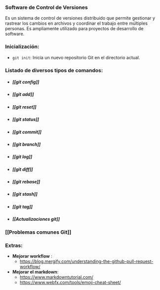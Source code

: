 ### Software de Control de Versiones

Es un sistema de control de versiones distribuido que permite gestionar y rastrear los cambios en archivos y coordinar el trabajo entre múltiples personas. Es ampliamente utilizado para proyectos de desarrollo de software.
### Inicialización:

- `git init`: Inicia un nuevo repositorio Git en el directorio actual.
### Listado de diversos tipos de comandos:

- ##### [[git config]]
- ##### [[git add]]
- ##### [[git reset]]
- ##### [[git status]]
- ##### [[git commit]]
- ##### [[git branch]]
- ##### [[git log]]
- ##### [[git diff]]
- ##### [[git rebase]]
- ##### [[git stash]]
- ##### [[git tag]]
- ##### [[Actualizaciones git]]

### [[Problemas comunes Git]]
### Extras:
- **Mejorar workflow** :
	- https://blog.mergify.com/understanding-the-github-pull-request-workflow/
- **Mejorar el markdown**:
	- https://www.markdowntutorial.com/
	- https://www.webfx.com/tools/emoji-cheat-sheet/




